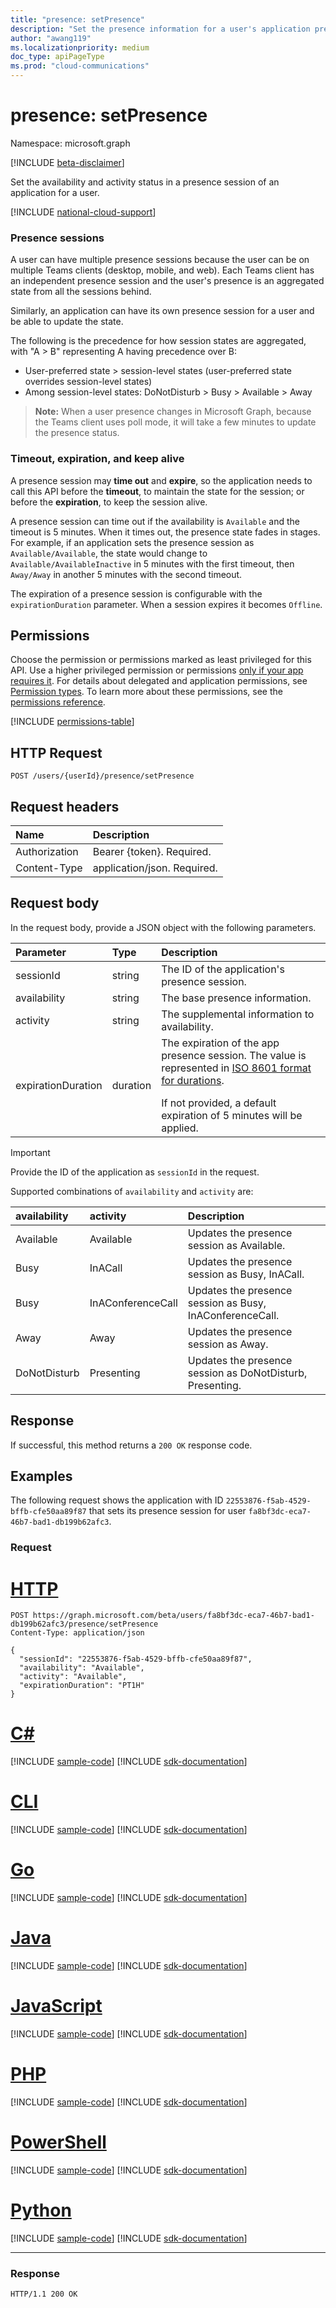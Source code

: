 ```yaml
---
title: "presence: setPresence"
description: "Set the presence information for a user's application presence session."
author: "awang119"
ms.localizationpriority: medium
doc_type: apiPageType
ms.prod: "cloud-communications"
---
```


# presence: setPresence

Namespace: microsoft.graph

[!INCLUDE [beta-disclaimer](../../includes/beta-disclaimer.md)]

Set the availability and activity status in a presence session of an application for a user.

[!INCLUDE [national-cloud-support](../../includes/global-only.md)]

### Presence sessions
A user can have multiple presence sessions because the user can be on multiple Teams clients (desktop, mobile, and web). Each Teams client has an independent presence session and the user's presence is an aggregated state from all the sessions behind.

Similarly, an application can have its own presence session for a user and be able to update the state.

The following is the precedence for how session states are aggregated, with "A > B" representing A having precedence over B:
* User-preferred state > session-level states (user-preferred state overrides session-level states)
* Among session-level states: DoNotDisturb > Busy > Available > Away

> **Note:** When a user presence changes in Microsoft Graph, because the Teams client uses poll mode, it will take a few minutes to update the presence status.

### Timeout, expiration, and keep alive
A presence session may **time out** and **expire**, so the application needs to call this API before the **timeout**, to maintain the state for the session; or before the **expiration**, to keep the session alive.

A presence session can time out if the availability is `Available` and the timeout is 5 minutes. When it times out, the presence state fades in stages. For example, if an application sets the presence session as `Available/Available`, the state would change to `Available/AvailableInactive` in 5 minutes with the first timeout, then `Away/Away` in another 5 minutes with the second timeout.

The expiration of a presence session is configurable with the `expirationDuration` parameter. When a session expires it becomes `Offline`.

## Permissions
Choose the permission or permissions marked as least privileged for this API. Use a higher privileged permission or permissions [only if your app requires it](/graph/permissions-overview#best-practices-for-using-microsoft-graph-permissions). For details about delegated and application permissions, see [Permission types](/graph/permissions-overview#permission-types). To learn more about these permissions, see the [permissions reference](/graph/permissions-reference).

<!-- { "blockType": "permissions", "name": "presence_setpresence" } -->
[!INCLUDE [permissions-table](../includes/permissions/presence-setpresence-permissions.md)]

## HTTP Request
<!-- { "blockType": "ignored" } -->
```http
POST /users/{userId}/presence/setPresence
```
## Request headers
| Name          | Description                 |
| :------------ | :-------------------------- |
| Authorization | Bearer {token}. Required.   |
| Content-Type  | application/json. Required. |

## Request body

In the request body, provide a JSON object with the following parameters.

| Parameter          | Type     | Description                                                                                            |
| :----------------- | :------- | :----------------------------------------------------------------------------------------------------- |
| sessionId          | string   | The ID of the application's presence session.                                                          |
| availability       | string   | The base presence information.                                                                         |
| activity           | string   | The supplemental information to availability.                                                          |
| expirationDuration | duration | The expiration of the app presence session. The value is represented in [ISO 8601 format for durations](http://en.wikipedia.org/wiki/ISO_8601#Durations).</p>If not provided, a default expiration of 5 minutes will be applied. |

> [!IMPORTANT]
>
> Provide the ID of the application as `sessionId` in the request.

Supported combinations of `availability` and `activity` are:

| availability | activity          | Description                                               |
| :----------- | :---------------- | :-------------------------------------------------------- |
| Available    | Available         | Updates the presence session as Available.                |
| Busy         | InACall           | Updates the presence session as Busy, InACall.            |
| Busy         | InAConferenceCall | Updates the presence session as Busy, InAConferenceCall.  |
| Away         | Away              | Updates the presence session as Away.                     |
| DoNotDisturb | Presenting        | Updates the presence session as DoNotDisturb, Presenting. |

## Response
If successful, this method returns a `200 OK` response code.

## Examples
The following request shows the application with ID `22553876-f5ab-4529-bffb-cfe50aa89f87` that sets its presence session for user `fa8bf3dc-eca7-46b7-bad1-db199b62afc3`.

### Request


# [HTTP](#tab/http)
<!-- {
  "blockType": "request",
  "name": "set-presence"
}-->

```msgraph-interactive
POST https://graph.microsoft.com/beta/users/fa8bf3dc-eca7-46b7-bad1-db199b62afc3/presence/setPresence
Content-Type: application/json

{
  "sessionId": "22553876-f5ab-4529-bffb-cfe50aa89f87",
  "availability": "Available",
  "activity": "Available",
  "expirationDuration": "PT1H"
}
```

# [C#](#tab/csharp)
[!INCLUDE [sample-code](../includes/snippets/csharp/set-presence-csharp-snippets.md)]
[!INCLUDE [sdk-documentation](../includes/snippets/snippets-sdk-documentation-link.md)]

# [CLI](#tab/cli)
[!INCLUDE [sample-code](../includes/snippets/cli/set-presence-cli-snippets.md)]
[!INCLUDE [sdk-documentation](../includes/snippets/snippets-sdk-documentation-link.md)]

# [Go](#tab/go)
[!INCLUDE [sample-code](../includes/snippets/go/set-presence-go-snippets.md)]
[!INCLUDE [sdk-documentation](../includes/snippets/snippets-sdk-documentation-link.md)]

# [Java](#tab/java)
[!INCLUDE [sample-code](../includes/snippets/java/set-presence-java-snippets.md)]
[!INCLUDE [sdk-documentation](../includes/snippets/snippets-sdk-documentation-link.md)]

# [JavaScript](#tab/javascript)
[!INCLUDE [sample-code](../includes/snippets/javascript/set-presence-javascript-snippets.md)]
[!INCLUDE [sdk-documentation](../includes/snippets/snippets-sdk-documentation-link.md)]

# [PHP](#tab/php)
[!INCLUDE [sample-code](../includes/snippets/php/set-presence-php-snippets.md)]
[!INCLUDE [sdk-documentation](../includes/snippets/snippets-sdk-documentation-link.md)]

# [PowerShell](#tab/powershell)
[!INCLUDE [sample-code](../includes/snippets/powershell/set-presence-powershell-snippets.md)]
[!INCLUDE [sdk-documentation](../includes/snippets/snippets-sdk-documentation-link.md)]

# [Python](#tab/python)
[!INCLUDE [sample-code](../includes/snippets/python/set-presence-python-snippets.md)]
[!INCLUDE [sdk-documentation](../includes/snippets/snippets-sdk-documentation-link.md)]

---

### Response

<!-- {
  "blockType": "response",
  "truncated": true
} -->
```http
HTTP/1.1 200 OK
```
